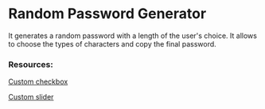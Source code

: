 # Random Password Generator
It generates a random password with a length of the user's choice. It allows to choose the types of characters and copy the final password.


<h3>Resources: </h3>

<a href="https://www.w3schools.com/howto/howto_css_custom_checkbox.asp" target="_blank">Custom checkbox</a>

<a href="https://www.w3schools.com/howto/howto_js_rangeslider.asp" target="_blank">Custom slider</a>
